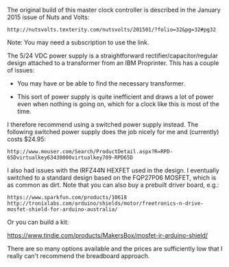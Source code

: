 The original build of this master clock controller is described in the
January 2015 issue of Nuts and Volts:

    http://nutsvolts.texterity.com/nutsvolts/201501/?folio=32&pg=32#pg32

Note: You may need a subscription to use the link.

The 5/24 VDC power supply is a straightforward rectifier/capacitor/regular
design attached to a transformer from an IBM Proprinter. This has a couple of
issues:

- You may have or be able to find the necessary transformer.

- This sort of power supply is quite inefficient and draws a lot of power even
  when nothing is going on, which for a clock like this is most of the time.
  
I therefore recommend using a switched power supply instead. The following
switched power supply does the job nicely for me and (currently) costs $24.95:

    http://www.mouser.com/Search/ProductDetail.aspx?R=RPD-65Dvirtualkey63430000virtualkey709-RPD65D
    
I also had issues with the IRFZ44N HEXFET used in the design. I eventually
switched to a standard design based on the FQP27P06 MOSFET, which is as
common as dirt. Note that you can also buy a prebuilt driver board, e.g.:

    https://www.sparkfun.com/products/10618
    http://tronixlabs.com/arduino/shields/motor/freetronics-n-drive-mosfet-shield-for-arduino-australia/ 

Or you can build a kit:

   https://www.tindie.com/products/MakersBox/mosfet-jr-arduino-shield/
   
There are so many options available and the prices are sufficiently low that
I really can't recommend the breadboard approach.
